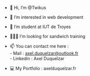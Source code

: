 - 👋 Hi, I’m @Twikus
- 👀 I’m interested in web development
- 🌱 I’m student at IUT de Troyes
- 👨🏻‍💻 I’m looking for sandwich training
- 📫 You can contact me here :<br />
      - Mail : axel.duquelzar@outlook.fr <br />
      - Linkedin : Axel Duquelzar
                                
- 💻 My Portfolio : axelduquelzar.fr


